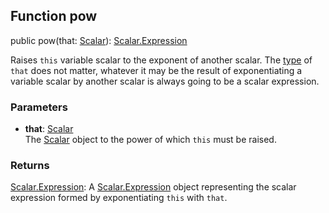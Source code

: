 ## Function pow

<declaration>

public pow(that: [Scalar](reference/v/0.2.1/quantities/Scalar)): [Scalar.Expression](reference/v/0.2.1/quantities/Scalar.Expression)

</declaration>

Raises `this` variable scalar to the exponent of another scalar. The [type](reference/v/0.2.1/core/definitions/Evaluable/type)
of `that` does not matter, whatever it may be the result of exponentiating
a variable scalar by another scalar is always going to be a scalar expression.

### Parameters
* **that**: [Scalar](reference/v/0.2.1/quantities/Scalar)<br>
 The [Scalar](reference/v/0.2.1/quantities/Scalar) object to the power of which `this` must be raised.

### Returns
[Scalar.Expression](reference/v/0.2.1/quantities/Scalar.Expression):
A [Scalar.Expression](reference/v/0.2.1/quantities/Scalar.Expression) object
representing the scalar expression formed by exponentiating `this` with `that`.